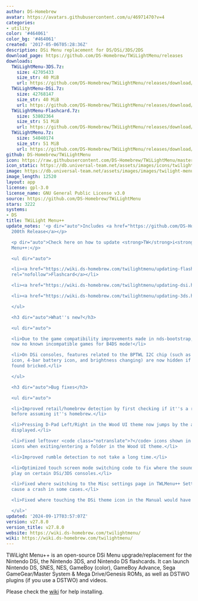 ```yaml
---
author: DS-Homebrew
avatar: https://avatars.githubusercontent.com/u/46971470?v=4
categories:
- utility
color: '#464061'
color_bg: '#464061'
created: '2017-05-06T05:28:36Z'
description: DSi Menu replacement for DS/DSi/3DS/2DS
download_page: https://github.com/DS-Homebrew/TWiLightMenu/releases
downloads:
  TWiLightMenu-3DS.7z:
    size: 42705433
    size_str: 40 MiB
    url: https://github.com/DS-Homebrew/TWiLightMenu/releases/download/v27.8.0/TWiLightMenu-3DS.7z
  TWiLightMenu-DSi.7z:
    size: 42768147
    size_str: 40 MiB
    url: https://github.com/DS-Homebrew/TWiLightMenu/releases/download/v27.8.0/TWiLightMenu-DSi.7z
  TWiLightMenu-Flashcard.7z:
    size: 53802364
    size_str: 51 MiB
    url: https://github.com/DS-Homebrew/TWiLightMenu/releases/download/v27.8.0/TWiLightMenu-Flashcard.7z
  TWiLightMenu.7z:
    size: 54040174
    size_str: 51 MiB
    url: https://github.com/DS-Homebrew/TWiLightMenu/releases/download/v27.8.0/TWiLightMenu.7z
github: DS-Homebrew/TWiLightMenu
icon: https://raw.githubusercontent.com/DS-Homebrew/TWiLightMenu/master/booter/Twilight%2B%2B-animated%20icon-fix.gif
icon_static: https://db.universal-team.net/assets/images/icons/twilight-menu.png
image: https://db.universal-team.net/assets/images/images/twilight-menu.png
image_length: 12520
layout: app
license: gpl-3.0
license_name: GNU General Public License v3.0
source: https://github.com/DS-Homebrew/TWiLightMenu
stars: 3222
systems:
- DS
title: TWiLight Menu++
update_notes: '<p dir="auto">Includes <a href="https://github.com/DS-Homebrew/nds-bootstrap/releases/tag/v2.0.0">nds-bootstrap''s
  200th Release</a></p>

  <p dir="auto">Check here on how to update <strong>TW</strong>i<strong>L</strong>ight
  Menu++:</p>

  <ul dir="auto">

  <li><a href="https://wiki.ds-homebrew.com/twilightmenu/updating-flashcard.html"
  rel="nofollow">Flashcard</a></li>

  <li><a href="https://wiki.ds-homebrew.com/twilightmenu/updating-dsi.html" rel="nofollow">DSi</a></li>

  <li><a href="https://wiki.ds-homebrew.com/twilightmenu/updating-3ds.html" rel="nofollow">3DS</a></li>

  </ul>

  <h3 dir="auto">What''s new?</h3>

  <ul dir="auto">

  <li>Due to the game compatibility improvements made in nds-bootstrap, there are
  now no known incompatible games for B4DS mode!</li>

  <li>On DSi consoles, features related to the BPTWL I2C chip (such as the volume
  icon, 4-bar battery icon, and brightness changing) are now hidden if the chip is
  found bricked.</li>

  </ul>

  <h3 dir="auto">Bug fixes</h3>

  <ul dir="auto">

  <li>Improved retail/homebrew detection by first checking if it''s a retail title,
  before assuming it''s homebrew.</li>

  <li>Pressing D-Pad Left/Right in the Wood UI theme now jumps by the amount of titles
  displayed.</li>

  <li>Fixed leftover <code class="notranslate">?</code> icons shown in place of folder
  icons when exiting/entering a folder in the Wood UI theme.</li>

  <li>Improved rumble detection to not take a long time.</li>

  <li>Optimized touch screen mode switching code to fix where the sound would no longer
  play on certain DSi/3DS consoles.</li>

  <li>Fixed where switching to the Misc settings page in TWLMenu++ Settings would
  cause a crash in some cases.</li>

  <li>Fixed where touching the DSi theme icon in the Manual would have no effect.</li>

  </ul>'
updated: '2024-09-17T03:57:07Z'
version: v27.8.0
version_title: v27.8.0
website: https://wiki.ds-homebrew.com/twilightmenu/
wiki: https://wiki.ds-homebrew.com/twilightmenu/
---
```

TWiLight Menu++ is an open-source DSi Menu upgrade/replacement for the Nintendo DSi, the Nintendo 3DS, and Nintendo DS flashcards. It can launch Nintendo DS, SNES, NES, GameBoy (color), GameBoy Advance, Sega GameGear/Master System & Mega Drive/Genesis ROMs, as well as DSTWO plugins (if you use a DSTWO) and videos.

Please check the [wiki](https://wiki.ds-homebrew.com/twilightmenu/) for help installing.